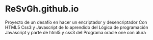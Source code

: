 # ReSvGh.github.io
Proyecto de un desafío en hacer un  encriptador y desencriptador 
Con HTML5 Css3 y Javascript de lo aprendido del
Lógica de programación Javascript y parte de html5 y css3 del Programa oracle one con alura

